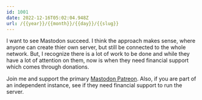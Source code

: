 ```yaml
---
id: 1001
date: 2022-12-16T05:02:04.948Z
url: /{{year}}/{{month}}/{{day}}/{{slug}}
---
```

I want to see Mastodon succeed. I think the approach makes sense, where anyone can create thier own server, but still be connected to the whole network. But, I recognize there is a lot of work to be done and while they have a lot of attention on them, now is when they need financial support which comes through donations.

Join me and support the primary [Mastodon Patreon](https://joinmastodon.org/sponsors). Also, if you are part of an independent instance, see if they need financial support to run the server.